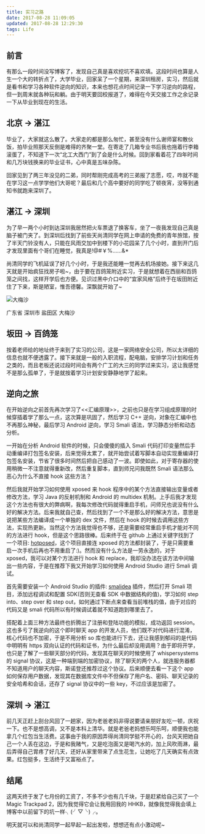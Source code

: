 ```yaml
---
title: 实习之路
date: 2017-08-28 11:09:05
updated: 2017-08-28 12:29:30
tags: Life
---
```


## 前言

有那么一段时间没写博客了，发现自己真是喜欢挖坑不喜欢填。这段时间也算是人生一个大的转折点了，大学毕业，回家呆了一个星期，来深圳租房，实习，然后就是看书和学习各种软件逆向的知识，本来也想花点时间记录一下学习逆向的路程，但一到周末就各种玩和躺。由于明天要回校报道了，难得在今天交接工作之余记录一下从毕业到现在的生活。

<!-- more -->

## 北京 -> 湛江

毕业了，大家就这么散了。大家走的都是那么匆忙，甚至没有什么谢师宴和散伙饭，拍毕业照那天反倒是难得的齐聚一堂。在寄走了几箱专业书后我也拖着行李箱滚蛋了，不知道下一次“北工大西门”到了会是什么时候。回到家看着花了四年时间和几万块钱换来的毕业证书，心中真是五味杂陈。

回家见到了两三年没见的二弟，同时帮刚完成高考的三弟报了志愿，哎，咋就不能在学习这一点学学他们大哥呢？最后和几个高中要好的同学吃了顿夜宵，没等到通知书就跑来深圳了。

## 湛江 -> 深圳

为了早一两个小时到达深圳我居然把火车票退了换客车，坐了一夜我发现自己真是脑子被门夹了。到深圳后找到了前些天尚清同学在网上申请的免费的青年旅馆，按了半天门铃没有人，只能在风雨交加中到楼下的小花园呆了几个小时，直到开门后才发现里面有个哥们在睡觉，我真是!@#￥%……&*

尚清同学的飞机延误了好几个小时，于是我还能睡一觉再去机场接她。接下来这几天就是开始疯狂找房子啦~，由于要在百鸽笼附近实习，于是就想着在西丽和百鸽笼之间找，这样开学后也方便。见识过黑中介口中的“宜家风格”后终于在坂田附近住了下来，斯是陋室，惟吾德馨。深飘就开始了~

![大梅沙](https://s1.ax2x.com/2018/03/14/LERX3.jpg)

<i class="fa fa-map-marker fa-lg"></i> 广东省 深圳市 盐田区 大梅沙

## 坂田 -> 百鸽笼

按着老师给的地址终于来到了实习的公司，这是一家网络安全公司，所以太详细的信息也就不便透露了。接下来就是一般的入职流程，配电脑，安排学习计划和任务之类的，而且老板还说过段时间会有两个广工的大三的同学过来实习，这让我感觉不是那么孤单了，于是就按着学习计划安安静静地学了起来。

## 逆向之旅

在开始逆向之前首先再次学习了<<汇编原理>>，之前也只是在学习组成原理的时候穿插着学了那么一点，这次算是巩固了，然后学习 C++ 逆向，对象在汇编中也不再那么神秘，最后学习 Android 逆向，学习 Smali 语法，学习静态分析和动态分析。

一开始在分析 Android 软件的时候，只会傻傻的插入 Smali 代码打印变量然后手动重编译打包签名安装，后来觉得太累了，就开始尝试着写脚本自动实现重编译打包签名安装，节省了很多时间然后把自己感动了一波。即使如此，对于寄存器的使用稍微一不注意就得重新改，然后重复脚本，直到师兄问我既然 Smali 语法那么恶心为什么不直接 hook 这些方法？

然后我就开始学习如何使用 xposed 来 hook 程序中的某个方法直接输出变量或者修改方法，学习 Java 的反射机制和 Android 的 multidex 机制。上手后我才发现这个方法也有很大的弊病啊，我每次修改代码就得重启手机，问师兄也说没有什么好的解决方法。后来我就自己查，然后找到了一个不是那么好的解决方法，意思是说把某些方法编译成一个单独的 dex 文件，然后在 hook 的时候去调用这些方法，实现热更新。当然这个方法我觉得也不够，还是需要经常重启手机才能对不同的方法进行 hook，但是这个思路很棒。后来终于在 github 上通过关键字找到了一个项目: [hotposed](https://github.com/liuyufei/hotposed)，这个项目直接连 xposed 的方法都封装了，于是只需要重启一次手机后再也不用重启了:)。然而没有什么方法是一劳永逸的，对于 xposed，我可以对某个方法进行 hook 和 replace，我却没办法在该方法中间输出一些内容，于是在推荐下我又开始学习如何使用 Android Studio 进行 Smali 调试。

首先需要安装一个 Android Studio 的插件: [smalidea](https://github.com/JesusFreke/smali/wiki/smalidea) 插件，然后打开 Smali 项目，添加远程调试和配置 SDK(否则无查看 SDK 中数据结构的值)，学习如何 step into、step over 和 step out，如何通过下断点来查看当前堆栈的值，由于对应的代码又是 smali 代码所以有时候调试着就不知道跑到哪里去了。

搭配着上面三种方法最终也折腾出了注册和登陆功能的模拟，成功返回 session。这也多亏了我逆向的这个即时聊天 app 的开发人员，他们既不对代码进行混淆，核心代码也不加密，于是不用分析 so 库也能进行下去，还让我感到郁闷的是代码中明明有 https 双向认证的代码和证书，为什么最后却没用调用？由于即将开学，也只是了解了一些聊天部分的代码，发现其在聊天的时候使用了 whispersystems 的 signal 协议，这是一种端到端的加密协议，除了聊天的两个人，就连服务器都不知道用户的聊天内容，斯诺登还推荐过这个协议。后来顺便去看一下这个 app 如何保存用户数据，发现其在数据库文件中不但保存了用户名、密码、聊天记录的安全哈希和会话，还存了 signal 协议中的一些 key，不过应该是加密了。

## 深圳 -> 湛江

前几天正赶上刮台风回了一趟家，因为老爸老妈非得说要请亲朋好友吃一顿，庆祝一下。也不是想高调，又不是本科上清华。就是老爸老妈想乐呵乐呵，顺便我也能拿几个红包当生活费。这事由于我的原因弄得尚清同学挺不开心的，台风天把她自己一个人丢在这边，于是和我赌气，又是吃泡面又是喝汽水的，加上风吹雨淋，最后弄得自己胃疼了好几天，还好从家里带来了点生花生，让她吃了几天确实有点效果。红包挺多，生活终于又富裕点了。

## 结尾

这两天终于发了七月份的工资了，不多不少也有几千块，于是赶紧给自己买了一个 Magic Trackpad 2，因为我觉得它会让我用回我的 HHKB，就像我觉得我会填上博客中以前留下的坑一样╮(╯▽╰)╭。

明天就可以和尚清同学一起早起一起出发啦，想想还有点小激动呢~